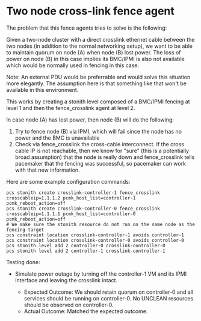 # Two node cross-link fence agent

The problem that this fence agents tries to solve is the following:

Given a two-node cluster with a direct crosslink ethernet cable
between the two nodes (in addition to the normal networking setup), we want to
be able to maintain quorum on node (A) when node (B) lost power.
The loss of power on node (B) in this case implies its BMC/IPMI is also
not available which would be normally used in fencing in this case.

Note: An external PDU would be preferrable and would solve this
situation more elegantly. The assumption here is that something
like that won't be available in this environment.

This works by creating a stonith level composed of a BMC/IPMI
fencing at level 1 and then the fence_crosslink agent at level 2.
 
In case node (A) has lost power, then node (B) will do the following:
1. Try to fence node (B) via IPMI, which will fail since the node has no
power and the BMC is unavailable
2. Check via fence_crosslink the cross-cable interconnect. If the cross cable
IP is not reachable, then we know for "sure" (this is a potentially broad
assumption) that the node is really down and fence_crosslink tells pacemaker
that the fencing was successful, so pacemaker can work with that new
information.
 
Here are some example configuration commands:
~~~
pcs stonith create crosslink-controller-1 fence_crosslink crosscableip=1.1.1.2 pcmk_host_list=controller-1 pcmk_reboot_action=off
pcs stonith create crosslink-controller-0 fence_crosslink crosscableip=1.1.1.1 pcmk_host_list=controller-0 pcmk_reboot_action=off
# We make sure the stonith resource do not run on the same node as the fencing target
pcs constraint location crosslink-controller-1 avoids controller-1
pcs constraint location crosslink-controller-0 avoids controller-0
pcs stonith level add 2 controller-0 crosslink-controller-0
pcs stonith level add 2 controller-1 crosslink-controller-1
~~~

Testing done:
- Simulate power outage by turning off the controller-1 VM and its IPMI interface and leaving the crosslink intact.

  * Expected Outcome:
  We should retain quorum on controller-0 and all services should be running on controller-0. No UNCLEAN resources should be observed on controller-0.
  * Actual Outcome:
  Matched the expected outcome.
